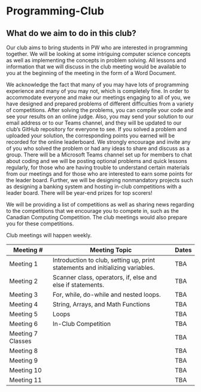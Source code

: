 # Programming-Club

## What do we aim to do in this club? 

Our club aims to bring students in PW who are interested in programming together. We will be looking at some intriguing computer science concepts as well as implementing the concepts in problem solving. All lessons and information that we will discuss in the club meeting would be available to you at the beginning of the meeting in the form of a Word Document.  

We acknowledge the fact that many of you may have lots of programming experience and many of you may not, which is completely fine. In order to accommodate everyone and make our meetings engaging to all of you, we have designed and prepared problems of different difficulties from a variety of competitions. After solving the problems, you can compile your code and see your results on an online judge. Also, you may send your solution to our email address or to our Teams channel, and they will be updated to our club’s GitHub repository for everyone to see. If you solved a problem and uploaded your solution, the corresponding points you earned will be recorded for the online leaderboard. We strongly encourage and invite any of you who solved the problem or had any ideas to share and discuss as a group. There will be a Microsoft Teams channel set up for members to chat about coding and we will be posting optional problems and quick lessons regularly, for those who are having trouble to understand certain materials from our meetings and for those who are interested to earn some points for the leader board. Further, we will be designing nonmandatory projects such as designing a banking system and hosting in-club competitions with a leader board. There will be year-end prizes for top scorers! 

We will be providing a list of competitions as well as sharing news regarding to the competitions that we encourage you to compete in, such as the Canadian Computing Competition. The club meetings would also prepare you for these competitions.   

Club meetings will happen weekly.


| Meeting #           | Meeting Topic                                    | Dates |
|---------------------|--------------------------------------------------|-------|
| Meeting 1           | Introduction to club, setting up, print statements and initializing variables.       | TBA   |
| Meeting 2 | Scanner class, operators, if, else and else if statements. | TBA   |
| Meeting 3           | For, while, do-while and nested loops.           | TBA   |
| Meeting 4 | String, Arrays, and Math Functions                                                 | TBA   |
| Meeting 5           | Loops                                                 | TBA   |
| Meeting 6 | In-Club Competition                                                  | TBA   |
| Meeting 7    Classes       |                                                  | TBA   |
| Meeting 8 |                                                  | TBA   |
| Meeting 9           |                                                  | TBA   |
| Meeting 10 |                                                  | TBA   |
| Meeting 11           |                                                  | TBA   |
